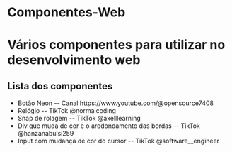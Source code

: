 # Componentes-Web
<h1>Vários componentes para utilizar no desenvolvimento web</h1>
 
 <h2>Lista dos componentes</h2>
 <ul>
	<li>Botão Neon -- Canal https://www.youtube.com/@opensource7408</li>
	<li>Relógio -- TikTok @normalcoding</li>
	<li>Snap de rolagem -- TikTok @axelllearning</li>
	<li>Div que muda de cor e o aredondamento das bordas -- TikTok @hanzanabulsi259</li>
	<li>Input com mudança de cor do cursor -- TikTok @software__engineer</li>
 </ul>
